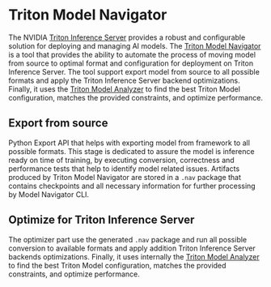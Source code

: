 <!--
Copyright (c) 2021-2022, NVIDIA CORPORATION. All rights reserved.

Licensed under the Apache License, Version 2.0 (the "License");
you may not use this file except in compliance with the License.
You may obtain a copy of the License at

    http://www.apache.org/licenses/LICENSE-2.0

Unless required by applicable law or agreed to in writing, software
distributed under the License is distributed on an "AS IS" BASIS,
WITHOUT WARRANTIES OR CONDITIONS OF ANY KIND, either express or implied.
See the License for the specific language governing permissions and
limitations under the License.
-->
# Triton Model Navigator

The NVIDIA [Triton Inference Server](https://github.com/triton-inference-server) provides a robust and configurable
solution for deploying and managing AI models.
The [Triton Model Navigator](https://github.com/triton-inference-server/model_navigator) is a tool that provides the
ability to automate the process of moving model from source to optimal format and configuration for deployment on Triton Inference Server.
The tool support export model from source to all possible formats and apply the Triton Inference Server backend optimizations.
Finally, it uses the [Triton Model Analyzer](https://github.com/triton-inference-server/model_analyzer)
to find the best Triton Model configuration, matches the provided constraints, and optimize performance.

## Export from source

Python Export API that helps with exporting model from framework to all possible formats.
This stage is dedicated to assure the model is inference ready on time of training, by executing conversion, correctness and performance
tests that help to identify model related issues. Artifacts produced by Triton Model Navigator are stored in a `.nav`
package that contains checkpoints and all necessary information for further processing by Model Navigator CLI.

## Optimize for Triton Inference Server

The optimizer part use the generated `.nav` package and run all possible conversion to available formats and apply
addition Triton Inference Server backends optimizations. Finally, it uses internally
the [Triton Model Analyzer](https://github.com/triton-inference-server/model_analyzer)
to find the best Triton Model configuration, matches the provided constraints, and optimize performance.
